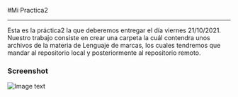 #Mi Practica2
***
Esta es la práctica2 la que deberemos entregar el día viernes 21/10/2021. Nuestro trabajo consiste en crear una carpeta 
la cuál contendra unos archivos de la materia de Lenguaje de marcas, los cuales tendremos que mandar al repositorio local 
y posteriormente al repositorio remoto.
### Screenshot
![Image text](/path/to/the/screenshot.png)
